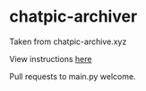# chatpic-archiver
Taken from chatpic-archive.xyz

View instructions [here](https://github.com/hackermanon/chatpic-archiver/blob/main/web/chatpic-archive.xyz.html)

Pull requests to main.py welcome. 
